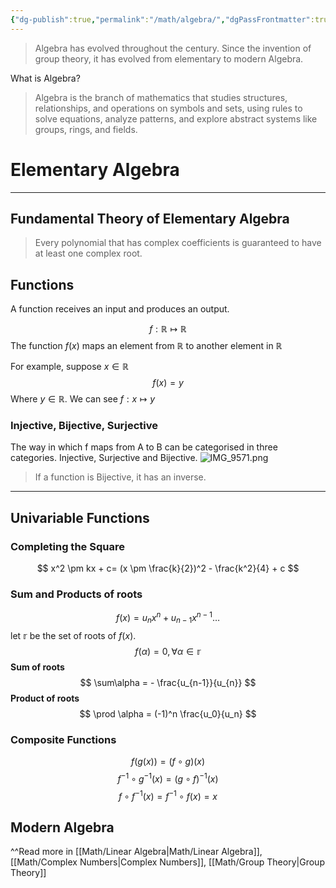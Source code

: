 ```yaml
---
{"dg-publish":true,"permalink":"/math/algebra/","dgPassFrontmatter":true,"noteIcon":""}
---
```



> Algebra has evolved throughout the century. Since the invention of group theory, it has evolved from elementary to modern Algebra.

What is Algebra?

> Algebra is the branch of mathematics that studies structures, relationships, and operations on symbols and sets, using rules to solve equations, analyze patterns, and explore abstract systems like groups, rings, and fields.
# Elementary Algebra
---
## Fundamental Theory of  Elementary Algebra

 > Every polynomial that has complex coefficients is guaranteed to have at least one complex root.

## Functions

A function receives an input and produces an output.

$$
f: \mathbb{R} \mapsto \mathbb{R}
$$
The function $f(x)$ maps an element from 
$\mathbb{R}$ to another element in $\mathbb{R}$

For example, suppose $x \in \mathbb{R}$ 
$$
f(x)= y
$$
Where $y\in\mathbb{R}$. We can see $f:x \mapsto y$

### Injective, Bijective, Surjective

The way in which f maps from A to B can be categorised in three categories. Injective, Surjective and Bijective. 
![IMG_9571.png](/img/user/Images/IMG_9571.png)

> If a function is Bijective, it has an inverse.

---
## Univariable Functions
### Completing the Square

$$
x^2 \pm kx + c= (x \pm \frac{k}{2})^2 - \frac{k^2}{4} + c
$$
### Sum and Products of roots

$$
f(x) =u_nx^n + u_{n-1}x^{n-1}\dots
$$
let $\mathbb{r}$ be the set of roots of $f(x)$.
$$
f(\alpha) = 0 , \forall \alpha \in \mathbb{r}
$$
**Sum of roots**
$$
\sum\alpha = - \frac{u_{n-1}}{u_{n}} 
$$
**Product of roots**
$$
\prod \alpha = (-1)^n \frac{u_0}{u_n}
$$

### Composite Functions

$$
f(g(x)) = (f \circ g) (x)
$$
$$
f^{-1} \circ g^{-1} (x) = (g \circ f)^{-1} (x)
$$
$$
f \circ f^{-1} (x) = f^{-1} \circ f (x) = x
$$


## Modern Algebra 

^^Read more in [[Math/Linear Algebra\|Math/Linear Algebra]], [[Math/Complex Numbers\|Complex Numbers]], [[Math/Group Theory\|Group Theory]]

